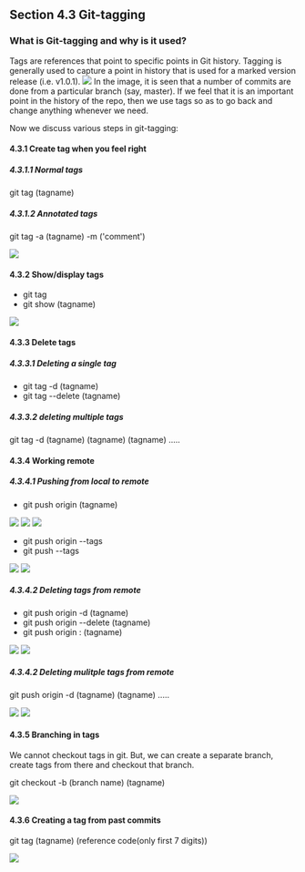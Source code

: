 ## Section 4.3 Git-tagging

### What is Git-tagging and why is it used?
Tags are references that point to specific points in Git history. Tagging is generally used to capture a point in history 
that is used for a marked version release (i.e. v1.0.1).
![](Screenshot%20(41).png)
In the image, it is seen that a number of commits are done from a particular branch (say, master). If we feel that it is an important 
point in the history of the repo, then we use tags so as to go back and change anything whenever we need.

Now we discuss various steps in git-tagging:

#### 4.3.1 Create tag when you feel right
##### 4.3.1.1 Normal tags
git tag (tagname)                                                                                                                 
  
##### 4.3.1.2 Annotated tags
git tag -a (tagname) -m ('comment')     

![](Screenshot%20(43).png)

#### 4.3.2 Show/display tags
* git tag 
* git show (tagname)

![](Screenshot%20(44).png)

#### 4.3.3 Delete tags
##### 4.3.3.1 Deleting a single tag
* git tag -d (tagname)
* git tag --delete (tagname)

##### 4.3.3.2 deleting multiple tags
git tag -d (tagname) (tagname) (tagname) .....

#### 4.3.4 Working remote
##### 4.3.4.1 Pushing from local to remote
* git push origin (tagname)

![](Screenshot%20(52)%20-%20Copy.png)
![](Screenshot%20(47).png)
![](Screenshot%20(48).png)

* git push origin --tags
* git push --tags

![](Screenshot%20(52).png)
![](Screenshot%20(49).png)

##### 4.3.4.2 Deleting tags from remote
* git push origin -d (tagname)
* git push origin --delete (tagname)
* git push origin : (tagname)

![](Screenshot%20(53)%20-%20Copy%20-%20Copy.png)
![](Screenshot%20(50).png)

##### 4.3.4.2 Deleting mulitple tags from remote
git push origin -d (tagname) (tagname) .....

![](Screenshot%20(53)%20-%20Copy.png)
![](Screenshot%20(51).png)

#### 4.3.5 Branching in tags
We cannot checkout tags in git. But, we can create a separate branch, create tags from there and checkout that branch.

git checkout -b (branch name) (tagname)

![](Screenshot%20(53)%20-%20Copy.png)

#### 4.3.6 Creating a tag from past commits

git tag (tagname) (reference code(only first 7 digits))

![](Screenshot%20(54).png)
